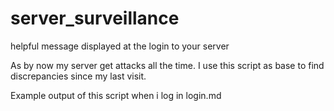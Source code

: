 server_surveillance
===================

helpful message displayed at the login to your server



As by now my server get attacks all the time.
I use this script as base to find discrepancies since my last visit.


Example output of this script when i log in login.md




